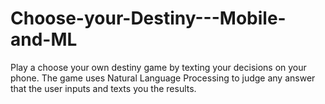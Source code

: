 # Choose-your-Destiny---Mobile-and-ML
Play a choose your own destiny game by texting your decisions on your phone. The game uses Natural Language Processing to judge any answer that the user inputs and texts you the results.
